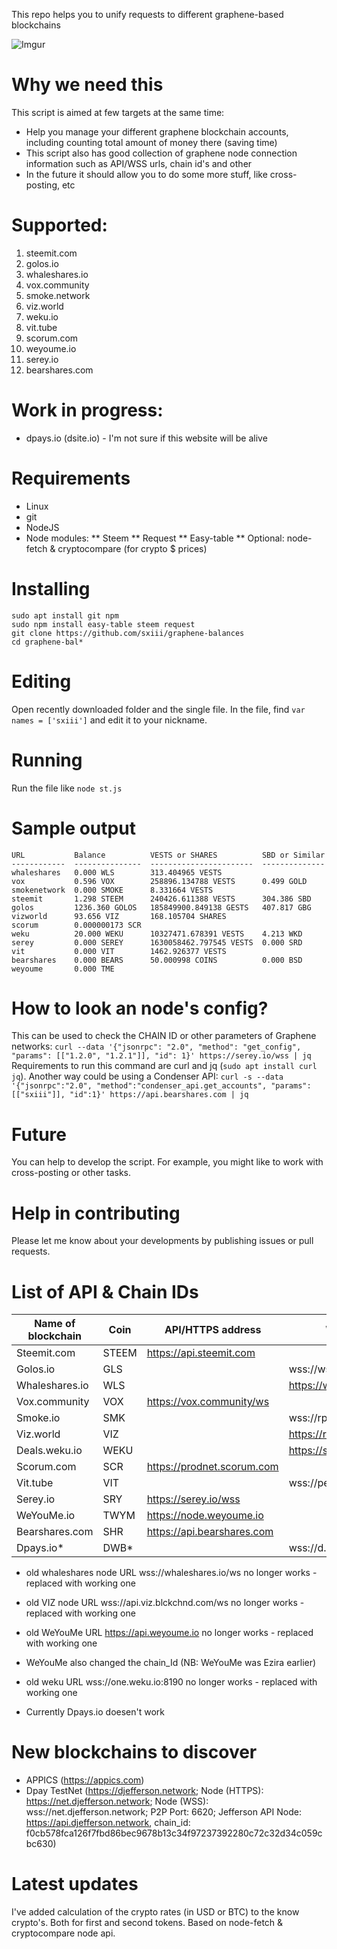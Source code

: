 This repo helps you to unify requests to different graphene-based blockchains

![Imgur](https://i.imgur.com/JLBO7RE.png)

# Why we need this
This script is aimed at few targets at the same time:
* Help you manage your different graphene blockchain accounts, including counting total amount of money there (saving time)
* This script also has good collection of graphene node connection information such as API/WSS urls, chain id's and other
* In the future it should allow you to do some more stuff, like cross-posting, etc

# Supported:
1. steemit.com
2. golos.io
3. whaleshares.io
4. vox.community
5. smoke.network
6. viz.world
7. weku.io
8. vit.tube
9. scorum.com
10. weyoume.io
11. serey.io
12. bearshares.com

# Work in progress:
* dpays.io (dsite.io) - I'm not sure if this website will be alive

# Requirements
* Linux
* git
* NodeJS
* Node modules:
** Steem
** Request
** Easy-table
** Optional: node-fetch & cryptocompare (for crypto $ prices)

# Installing
```
sudo apt install git npm
sudo npm install easy-table steem request
git clone https://github.com/sxiii/graphene-balances
cd graphene-bal*
```

# Editing
Open recently downloaded folder and the single file. In the file, find `var names = ['sxiii']` and edit it to your nickname.

# Running
Run the file like `node st.js`

# Sample output
```
URL           Balance          VESTS or SHARES          SBD or Similar
------------  ---------------  -----------------------  --------------
whaleshares   0.000 WLS        313.404965 VESTS                       
vox           0.596 VOX        258896.134788 VESTS      0.499 GOLD    
smokenetwork  0.000 SMOKE      8.331664 VESTS                         
steemit       1.298 STEEM      240426.611388 VESTS      304.386 SBD   
golos         1236.360 GOLOS   185849900.849138 GESTS   407.817 GBG   
vizworld      93.656 VIZ       168.105704 SHARES                      
scorum        0.000000173 SCR                                         
weku          20.000 WEKU      10327471.678391 VESTS    4.213 WKD     
serey         0.000 SEREY      1630058462.797545 VESTS  0.000 SRD     
vit           0.000 VIT        1462.926377 VESTS                      
bearshares    0.000 BEARS      50.000998 COINS          0.000 BSD     
weyoume       0.000 TME                                                                                     
```

# How to look an node's config?
This can be used to check the CHAIN ID or other parameters of Graphene networks:
`curl --data '{"jsonrpc": "2.0", "method": "get_config", "params": [["1.2.0", "1.2.1"]], "id": 1}' https://serey.io/wss | jq`
Requirements to run this command are curl and jq (`sudo apt install curl jq`).
Another way could be using a Condenser API: `curl -s --data '{"jsonrpc":"2.0", "method":"condenser_api.get_accounts", "params":[["sxiii"]], "id":1}' https://api.bearshares.com | jq `

# Future
You can help to develop the script. For example, you might like to work with cross-posting or other tasks. 

# Help in contributing
Please let me know about your developments by publishing issues or pull requests.

# List of API & Chain IDs
Name of blockchain | Coin | API/HTTPS address | WSS address |	Chain_ID
| - | - | - | - | - |
Steemit.com | STEEM | https://api.steemit.com | | 0000000000000000000000000000000000000000000000000000000000000000
Golos.io | GLS | | wss://ws.golos.io | 782a3039b478c839e4cb0c941ff4eaeb7df40bdd68bd441afd444b9da763de12
Whaleshares.io | WLS | | https://wls.kennybll.com | de999ada2ff7ed3d3d580381f229b40b5a0261aec48eb830e540080817b72866
Vox.community | VOX	| https://vox.community/ws | | 88a13f63de69c3a927594e07d991691c20e4cf1f34f83ae9bd26441db42a8acd
Smoke.io | SMK | | wss://rpc.smoke.io | 1ce08345e61cd3bf91673a47fc507e7ed01550dab841fd9cdb0ab66ef576aaf0
Viz.world | VIZ | | https://rpc.viz.lexai.host | 2040effda178d4fffff5eab7a915d4019879f5205cc5392e4bcced2b6edda0cd
Deals.weku.io | WEKU | | https://standby.weku.io:8190 | b24e09256ee14bab6d58bfa3a4e47b0474a73ef4d6c47eeea007848195fa085e
Scorum.com | SCR | https://prodnet.scorum.com | | db4007d45f04c1403a7e66a5c66b5b1cdfc2dde8b5335d1d2f116d592ca3dbb1
Vit.tube | VIT | | wss://peer.vit.tube | 73f14dd4b7b07a8663be9d84300de0f65ef2ee7e27aae32bbe911c548c08f000
Serey.io | SRY | https://serey.io/wss | | 3b9a062c4c1f4338f6932ec8bfc083d99369df7479467bbab1811976181b0daf
WeYouMe.io | TWYM | https://node.weyoume.io | | 7d51ab195015bb72fa61f159fc91227d826a2c28fc718078356c18837d0ebbf5
Bearshares.com | SHR | https://api.bearshares.com | | b510834141c312c2aa8837040734605f2333f1ecc4f634576372f9c12dc7e8b2
Dpays.io* | DWB* | | wss://d.dpays.io* | 38f14b346eb697ba04ae0f5adcfaa0a437ed3711197704aa256a14cb9b4a8f26*

* old whaleshares node URL wss://whaleshares.io/ws no longer works - replaced with working one
* old VIZ node URL wss://api.viz.blckchnd.com/ws no longer works - replaced with working one
* old WeYouMe URL https://api.weyoume.io no longer works - replaced with working one
* WeYouMe also changed the chain_Id (NB: WeYouMe was Ezira earlier)
* old weku URL wss://one.weku.io:8190 no longer works - replaced with working one

* Currently Dpays.io doesen't work

# New blockchains to discover
* APPICS (https://appics.com)
* Dpay TestNet (https://djefferson.network; Node (HTTPS): https://net.djefferson.network; Node (WSS): wss://net.djefferson.network;  P2P Port: 6620; Jefferson API Node: https://api.djefferson.network, chain_id: f0cb578fca126f7fbd86bec9678b13c34f97237392280c72c32d34c059cbc630)

# Latest updates
I've added calculation of the crypto rates (in USD or BTC) to the know crypto's. Both for first and second tokens. Based on node-fetch & cryptocompare node api.
